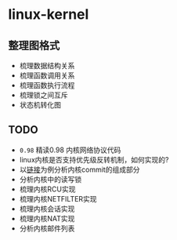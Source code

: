# linux-kernel


## 整理图格式

* 梳理数据结构关系
* 梳理函数调用关系
* 梳理函数执行流程
* 梳理锁之间互斥
* 状态机转化图


## TODO

* `0.98` 精读0.98 内核网络协议代码
* linux内核是否支持优先级反转机制，如何实现的?
* 以[链接](https://git.kernel.org/pub/scm/linux/kernel/git/torvalds/linux.git/commit/?id=4f11ada10d0ad3fd53e2bd67806351de63a4f9c3)为例分析内核commit的组成部分
* 分析内核中的读写锁
* 梳理内核RCU实现
* 梳理内核NETFILTER实现
* 梳理内核会话实现
* 梳理内核NAT实现
* 分析内核邮件列表

